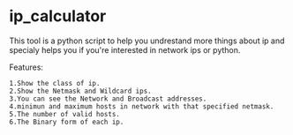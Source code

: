 # ip_calculator

This tool is a python script to help you undrestand more things about ip and specialy helps you if you're interested in network ips or python.


Features:
	
	1.Show the class of ip.
	2.Show the Netmask and Wildcard ips.
	3.You can see the Network and Broadcast addresses.
	4.minimun and maximum hosts in network with that specified netmask.
	5.The number of valid hosts.
	6.The Binary form of each ip.
	
	

	
